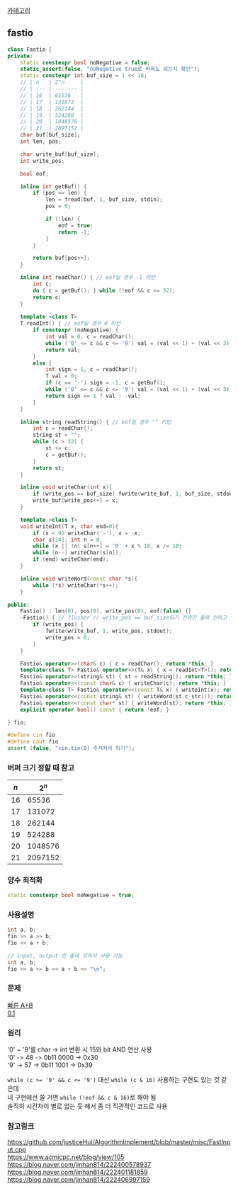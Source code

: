 [카테고리](/README.md)
## fastio
```cpp
class Fastio {
private:
    static constexpr bool noNegative = false;
    static_assert(false, "noNegative true로 바꿔도 되는지 확인");
    static constexpr int buf_size = 1 << 18;
    // | n   | 2^n     |
    // | --- | ------- |
    // | 16  | 65536   |
    // | 17  | 131072  |
    // | 18  | 262144  |
    // | 19  | 524288  |
    // | 20  | 1048576 |
    // | 21  | 2097152 |
    char buf[buf_size];
    int len, pos;

    char write_buf[buf_size];
    int write_pos;

    bool eof;

    inline int getBuf() {
        if (pos == len) {
            len = fread(buf, 1, buf_size, stdin);
            pos = 0;

            if (!len) {
                eof = true;
                return -1;
            }
        }

        return buf[pos++];
    }

    inline int readChar() { // eof일 경우 -1 리턴
        int c;
        do { c = getBuf(); } while (!eof && c <= 32);
        return c;
    }
    
    template <class T>
    T readInt() { // eof일 경우 0 리턴
        if constexpr (noNegative) {
            int val = 0, c = readChar();
            while ('0' <= c && c <= '9') val = (val << 1) + (val << 3) + (c & 15), c = getBuf();
            return val;
        }
        else {
            int sign = 1, c = readChar();
            T val = 0;
            if (c == '-') sign = -1, c = getBuf();
            while ('0' <= c && c <= '9') val = (val << 1) + (val << 3) + (c & 15), c = getBuf();
            return sign == 1 ? val : -val;
        }
    }

    inline string readString() { // eof일 경우 "" 리턴
        int c = readChar();
        string st = "";
        while (c > 32) {
            st += c;
            c = getBuf();
        }
        return st;
    }

    inline void writeChar(int x){
        if (write_pos == buf_size) fwrite(write_buf, 1, buf_size, stdout), write_pos = 0;
        write_buf[write_pos++] = x;
    }

    template <class T>
    void writeInt(T x, char end=0){
        if (x < 0) writeChar('-'), x = -x;
        char s[24]; int n = 0;
        while (x || !n) s[n++] = '0' + x % 10, x /= 10;
        while (n--) writeChar(s[n]);
        if (end) writeChar(end);
    }

    inline void writeWord(const char *s){
        while (*s) writeChar(*s++);
    }

public:
    Fastio() : len(0), pos(0), write_pos(0), eof(false) {}
    ~Fastio() { // flusher // write_pos == buf_size되기 전까진 출력 안하고 모아둠. 프로그램 종료전까지 출력 안된건 자동으로 종료 전에 소멸자 호출하며 출력
        if (write_pos) {
            fwrite(write_buf, 1, write_pos, stdout);
            write_pos = 0;
        }
    }

    Fastio& operator>>(char& c) { c = readChar(); return *this; }
    template<class T> Fastio& operator>>(T& x) { x = readInt<T>(); return *this; }
    Fastio& operator>>(string& st) { st = readString(); return *this; }
    Fastio& operator<<(const char& c) { writeChar(c); return *this; }
    template<class T> Fastio& operator<<(const T& x) { writeInt(x); return *this; }
    Fastio& operator<<(const string& st) { writeWord(st.c_str()); return *this; }
    Fastio& operator<<(const char* st) { writeWord(st); return *this; }
    explicit operator bool() const { return !eof; }

} fio;

#define cin fio
#define cout fio
assert (false, "cin.tie(0) 주석처리 하기");
```
### 버퍼 크기 정할 때 참고
| $n$ | $2^n$   |
| --- | ------- |
| 16  | 65536   |
| 17  | 131072  |
| 18  | 262144  |
| 19  | 524288  |
| 20  | 1048576 |
| 21  | 2097152 |

### 양수 최적화
```cpp
static constexpr bool noNegative = true;
```

### 사용설명
<!-- TODO readDouble, getLine -->
```cpp
int a, b;
fin >> a >> b;
fio << a + b;

// input, output 한 줄에 섞어서 사용 가능   
int a, b;
fio >> a >> b << a + b << "\n";
```

### 문제
[빠른 A+B](https://www.acmicpc.net/problem/15552)   
[0.1](https://www.acmicpc.net/problem/11921)

### 원리
'0' ~ '9'를 char -> int 변환 시 15와 bit AND 연산 사용   
'0' -> 48 -> 0b11 0000 -> 0x30   
'9' -> 57 -> 0b11 1001 -> 0x39   

`while (c >= '0' && c <= '9')` 대신 `while (c & 16)` 사용하는 구현도 있는 것 같은데   
내 구현에선 쓸 거면 `while (!eof && c & 16)`로 해야 됨   
솔직히 시간차이 별로 없는 듯 해서 좀 더 직관적인 코드로 사용

### 참고링크
https://github.com/justiceHui/AlgorithmImplement/blob/master/misc/FastInput.cpp   
https://www.acmicpc.net/blog/view/105   
https://blog.naver.com/jinhan814/222400578937   
https://blog.naver.com/jinhan814/222401181859   
https://blog.naver.com/jinhan814/222406997159   